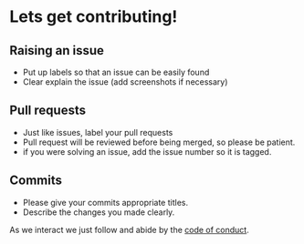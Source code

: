 # Lets get contributing!

## Raising an issue
- Put up labels so that an issue can be easily found
- Clear explain the issue (add screenshots if necessary)


## Pull requests
- Just like issues, label your pull requests
- Pull request will be reviewed before being merged, so please be patient.
- if you were solving an issue, add the issue number so it is tagged.


## Commits
- Please give your commits appropriate titles.
- Describe the changes you made clearly.

As we interact we just follow and abide by the [ code of conduct](https://github.com/uniphyd/welcome/blob/master/CODE_OF_CONDUCT.md).
